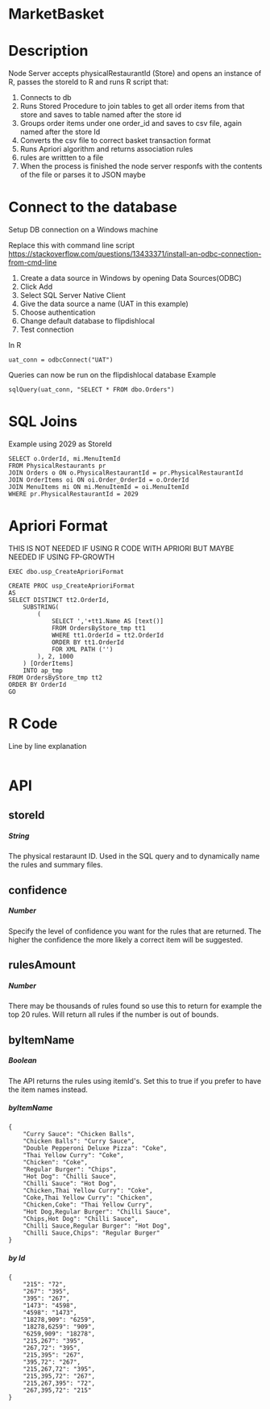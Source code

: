 # MarketBasket

# Description

Node Server accepts physicalRestaurantId (Store) and opens an instance of R, passes the storeId to R and runs R script that:

1. Connects to db
2. Runs Stored Procedure to join tables to get all order items from that store and saves to table named after the store id
3. Groups order items under one order_id and saves to csv file, again named after the store Id
4. Converts the csv file to correct basket transaction format
5. Runs Apriori algorithm and returns association rules
6. rules are writtten to a file
7. When the process is finished the node server responfs with the contents of the file or parses it to JSON maybe

# Connect to the database

Setup DB connection on a Windows machine

Replace this with command line script
https://stackoverflow.com/questions/13433371/install-an-odbc-connection-from-cmd-line

1. Create a data source in Windows by opening Data Sources(ODBC)
2. Click Add
3. Select SQL Server Native Client
4. Give the data source a name (UAT in this example)
5. Choose authentication
6. Change default database to flipdishlocal
7. Test connection

In R

```
uat_conn = odbcConnect("UAT")
```

Queries can now be run on the flipdishlocal database
Example

```
sqlQuery(uat_conn, "SELECT * FROM dbo.Orders")
```

# SQL Joins

Example using 2029 as StoreId

```
SELECT o.OrderId, mi.MenuItemId 
FROM PhysicalRestaurants pr 
JOIN Orders o ON o.PhysicalRestaurantId = pr.PhysicalRestaurantId 
JOIN OrderItems oi ON oi.Order_OrderId = o.OrderId 
JOIN MenuItems mi ON mi.MenuItemId = oi.MenuItemId 
WHERE pr.PhysicalRestaurantId = 2029
```

# Apriori Format
THIS IS NOT NEEDED IF USING R CODE WITH APRIORI BUT MAYBE NEEDED IF USING FP-GROWTH

```
EXEC dbo.usp_CreateAprioriFormat
```

```
CREATE PROC usp_CreateAprioriFormat
AS
SELECT DISTINCT tt2.OrderId,
	SUBSTRING(
		(
			SELECT ','+tt1.Name AS [text()]
			FROM OrdersByStore_tmp tt1
			WHERE tt1.OrderId = tt2.OrderId
			ORDER BY tt1.OrderId
			FOR XML PATH ('')
		), 2, 1000
	) [OrderItems]
	INTO ap_tmp
FROM OrdersByStore_tmp tt2
ORDER BY OrderId
GO
```

# R Code
Line by line explanation
```

```
# API 
## storeId
##### String
The physical restaraunt ID. Used in the SQL query and to dynamically name the rules and summary files.

## confidence
##### Number
Specify the level of confidence you want for the rules that are returned. The higher the confidence the more likely a correct item will be suggested. 

## rulesAmount
##### Number
There may be thousands of rules found so use this to return for example the top 20 rules. Will return all rules if the number is out of bounds.

## byItemName
##### Boolean
The API returns the rules using itemId's. Set this to true if you prefer to have the item names instead.

##### byItemName
```
{
    "Curry Sauce": "Chicken Balls",
    "Chicken Balls": "Curry Sauce",
    "Double Pepperoni Deluxe Pizza": "Coke",
    "Thai Yellow Curry": "Coke",
    "Chicken": "Coke",
    "Regular Burger": "Chips",
    "Hot Dog": "Chilli Sauce",
    "Chilli Sauce": "Hot Dog",
    "Chicken,Thai Yellow Curry": "Coke",
    "Coke,Thai Yellow Curry": "Chicken",
    "Chicken,Coke": "Thai Yellow Curry",
    "Hot Dog,Regular Burger": "Chilli Sauce",
    "Chips,Hot Dog": "Chilli Sauce",
    "Chilli Sauce,Regular Burger": "Hot Dog",
    "Chilli Sauce,Chips": "Regular Burger"
}
```

##### by Id

```
{
    "215": "72",
    "267": "395",
    "395": "267",
    "1473": "4598",
    "4598": "1473",
    "18278,909": "6259",
    "18278,6259": "909",
    "6259,909": "18278",
    "215,267": "395",
    "267,72": "395",
    "215,395": "267",
    "395,72": "267",
    "215,267,72": "395",
    "215,395,72": "267",
    "215,267,395": "72",
    "267,395,72": "215"
}
```